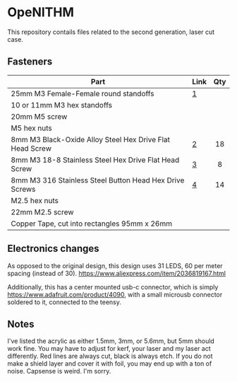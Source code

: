 # OpeNITHM

This repository contails files related to the second generation, laser cut case.

## Fasteners

| Part | Link                                    | Qty |
| --- | --- | :---:|
| 25mm M3 Female-Female round standoffs | [1] |                                      | 10  |
| 10 or 11mm M3 hex standoffs      ||                                          | 8   |
| 20mm M5 screw      ||      | 4 |
| M5 hex nuts    ||    | 4 |
| 8mm M3 Black-Oxide Alloy Steel Hex Drive Flat Head Screw | [2] | 18 |
| 8mm M3 18-8 Stainless Steel Hex Drive Flat Head Screw | [3] | 8 |
| 8mm M3 316 Stainless Steel Button Head Hex Drive Screws | [4] | 14 |
| M2.5 hex nuts |||2|
| 22mm M2.5 screw |||2|
| Copper Tape, cut into rectangles 95mm x 26mm     ||                          | 16  |


[1]: https://www.amazon.com/HobbyPark-Aluminum-M3x25mm-Standoff-Female-Female/dp/B071K6GJYG/
[2]: https://www.mcmaster.com/91294A128
[3]: https://www.mcmaster.com/92125A128
[4]: https://www.mcmaster.com/94500A222

## Electronics changes

As opposed to the original design, this design uses 31 LEDS, 60 per meter spacing (instead of 30). https://www.aliexpress.com/item/2036819167.html

Additionally, this has a center mounted usb-c connector, which is simply https://www.adafruit.com/product/4090, with a small microusb connector soldered to it, connected to the teensy.

## Notes

I've listed the acrylic as either 1.5mm, 3mm, or 5.6mm, but 5mm should work fine.
You may have to adjust for kerf, your laser and my laser act differently.
Red lines are always cut, black is always etch.
If you do not make a shield layer and cover it with foil, you may end up with a ton of noise. Capsense is weird. I'm sorry.
